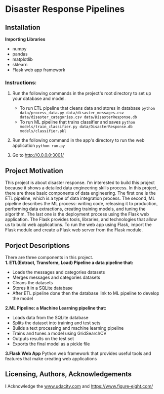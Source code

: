 
# Disaster Response Pipelines

## Installation
**Importing Libraries**</br>
* numpy
* pandas
* matplotlib
* sklearn
* Flask web app framework
### Instructions:
1. Run the following commands in the project's root directory to set up your database and model.
    - To run ETL pipeline that cleans data and stores in database
        `python data/process_data.py data/disaster_messages.csv data/disaster_categories.csv data/DisasterResponse.db`
    - To run ML pipeline that trains classifier and saves
        `python models/train_classifier.py data/DisasterResponse.db models/classifier.pkl`
2. Run the following command in the app's directory to run the web application 
    `python run.py`

3. Go to http://0.0.0.0:3001/

## Project Motivation
This project is about disaster response. I’m interested to build this project because it shows a detailed data engineering skills process. In this project, there are three basic components of data engineering. The first one is the ETL pipeline, which is a type of data integration process. The second, ML pipeline describes the ML process: writing code, releasing it to production, performing data extractions, creating training models, and tuning the algorithm. The last one is the deployment process using the Flask web application. The Flask provides tools, libraries, and technologies that allow us to build web applications. To run the web app using Flask, import the Flask module and create a Flask web server from the Flask module.
## Porject Descriptions 
There are three components in this project. </br>
**1. ETL(Extract, Transform, Load) Pipeline a data pipeline that:** 
* Loads the messages and categories datasets
* Merges messages and categories datasets
* Cleans the datasets
* Stores it in a SQLite database
* After ETL pipeline done then the database link to ML pipeline to develop the model

**2.ML Pipeline: a Machine Learning pipeline that:**
* Loads data from the SQLite database
* Splits the dataset into training and test sets
* Builds a text processing and machine learning pipeline
* Trains and tunes a model using GridSearchCV
* Outputs results on the test set
* Exports the final model as a pickle file
 
**3.Flask Web App**
Python web framework that provides useful tools and features that make creating web applications

## Licensing, Authors, Acknowledgements
I Acknowledge the www.udacity.com and https://www.figure-eight.com/
